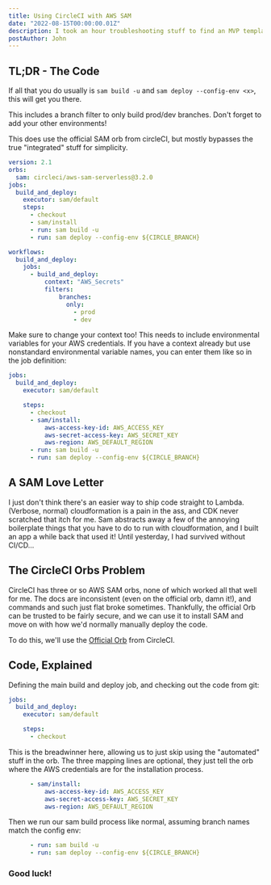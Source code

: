 ```yaml
---
title: Using CircleCI with AWS SAM
date: "2022-08-15T00:00:00.01Z"
description: I took an hour troubleshooting stuff to find an MVP template for AWS SAM on CircleCI today, here's my results!
postAuthor: John
---
```


## TL;DR - The Code

If all that you do usually is `sam build -u` and `sam deploy --config-env <x>`, this will get you there.

This includes a branch filter to only build prod/dev branches. Don't forget to add your other environments!

This does use the official SAM orb from circleCI, but mostly bypasses the true "integrated" stuff for simplicity.

```yaml
version: 2.1
orbs:
  sam: circleci/aws-sam-serverless@3.2.0
jobs:
  build_and_deploy:
    executor: sam/default
    steps:
      - checkout
      - sam/install
      - run: sam build -u
      - run: sam deploy --config-env ${CIRCLE_BRANCH}

workflows:
  build_and_deploy:
    jobs:
      - build_and_deploy:
          context: "AWS_Secrets"
          filters:
              branches:
                only:
                  - prod
                  - dev
```

Make sure to change your context too! This needs to include environmental variables for your AWS credentials. If you have a context already but use nonstandard environmental variable names, you can enter them like so in the job definition:

```yaml
jobs:
  build_and_deploy:
    executor: sam/default

    steps:
      - checkout
      - sam/install:
          aws-access-key-id: AWS_ACCESS_KEY
          aws-secret-access-key: AWS_SECRET_KEY
          aws-region: AWS_DEFAULT_REGION
      - run: sam build -u
      - run: sam deploy --config-env ${CIRCLE_BRANCH}
```

## A SAM Love Letter

I just don't think there's an easier way to ship code straight to Lambda. (Verbose, normal) cloudformation is a pain in the ass, and CDK never scratched that itch for me. Sam abstracts away a few of the annoying boilerplate things that you have to do to run with cloudformation, and I built an app a while back that used it! Until yesterday, I had survived without CI/CD...

## The CircleCI Orbs Problem

CircleCI has three or so AWS SAM orbs, none of which worked all that well for me. The docs are inconsistent (even on the official orb, damn it!), and commands and such just flat broke sometimes. Thankfully, the official Orb can be trusted to be fairly secure, and we can use it to install SAM and move on with how we'd normally manually deploy the code.

To do this, we'll use the [Official Orb](https://circleci.com/developer/orbs/orb/circleci/aws-sam-serverless) from CircleCI.

## Code, Explained

Defining the main build and deploy job, and checking out the code from git:
```yaml
jobs:
  build_and_deploy:
    executor: sam/default

    steps:
      - checkout
```
This is the breadwinner here, allowing us to just skip using the "automated" stuff in the orb. The three mapping lines are optional, they just tell the orb where the AWS credentials are for the installation process.
```yaml
      - sam/install:
          aws-access-key-id: AWS_ACCESS_KEY
          aws-secret-access-key: AWS_SECRET_KEY
          aws-region: AWS_DEFAULT_REGION
```
Then we run our sam build process like normal, assuming branch names match the config env:
```yaml
      - run: sam build -u
      - run: sam deploy --config-env ${CIRCLE_BRANCH}
```

### Good luck!
